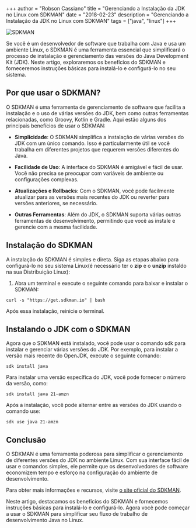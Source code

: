 +++
author = "Robson Cassiano"
title = "Gerenciando a Instalação da JDK no Linux com SDKMAN"
date = "2018-02-23"
description = "Gerenciando a Instalação da JDK no Linux com SDKMAN"
tags = ["java", "linux"]
+++

![SDKMAN](https://sdkman.io/assets//img/logo.png)

Se você é um desenvolvedor de software que trabalha com Java e usa um ambiente Linux, o SDKMAN é uma ferramenta essencial que simplificará o processo de instalação e gerenciamento das versões do Java Development Kit (JDK). Neste artigo, exploraremos os benefícios do SDKMAN e forneceremos instruções básicas para instalá-lo e configurá-lo no seu sistema.

## Por que usar o SDKMAN?

O SDKMAN é uma ferramenta de gerenciamento de software que facilita a instalação e o uso de várias versões do JDK, bem como outras ferramentas relacionadas, como Groovy, Kotlin e Gradle. Aqui estão alguns dos principais benefícios de usar o SDKMAN:

- **Simplicidade**: O SDKMAN simplifica a instalação de várias versões do JDK com um único comando. Isso é particularmente útil se você trabalha em diferentes projetos que requerem versões diferentes do Java.

- **Facilidade de Uso**: A interface do SDKMAN é amigável e fácil de usar. Você não precisa se preocupar com variáveis de ambiente ou configurações complexas.

- **Atualizações e Rollbacks**: Com o SDKMAN, você pode facilmente atualizar para as versões mais recentes do JDK ou reverter para versões anteriores, se necessário.

- **Outras Ferramentas**: Além do JDK, o SDKMAN suporta várias outras ferramentas de desenvolvimento, permitindo que você as instale e gerencie com a mesma facilidade.

## Instalação do SDKMAN

A instalação do SDKMAN é simples e direta. Siga as etapas abaixo para configurá-lo no seu sistema Linux(é necessário ter o **zip** e o **unzip** instaldo na sua Distribuição Linux):

1. Abra um terminal e execute o seguinte comando para baixar e instalar o SDKMAN:

```shell
curl -s "https://get.sdkman.io" | bash
```

Após essa instalação, reinicie o terminal.

## Instalando o JDK com o SDKMAN
Agora que o SDKMAN está instalado, você pode usar o comando sdk para instalar e gerenciar várias versões do JDK. Por exemplo, para instalar a versão mais recente do OpenJDK, execute o seguinte comando:

```shell
sdk install java
```

Para instalar uma versão específica do JDK, você pode fornecer o número da versão, como:

```shell
sdk install java 21-amzn
```
Após a instalação, você pode alternar entre as versões do JDK usando o comando use:

```shell
sdk use java 21-amzn
```

## Conclusão

O SDKMAN é uma ferramenta poderosa para simplificar o gerenciamento de diferentes versões do JDK no ambiente Linux. Com sua interface fácil de usar e comandos simples, ele permite que os desenvolvedores de software economizem tempo e esforço na configuração do ambiente de desenvolvimento.

Para obter mais informações e recursos, visite [o site oficial do SDKMAN](https://sdkman.io/).

Neste artigo, destacamos os benefícios do SDKMAN e fornecemos instruções básicas para instalá-lo e configurá-lo. Agora você pode começar a usar o SDKMAN para simplificar seu fluxo de trabalho de desenvolvimento Java no Linux.
